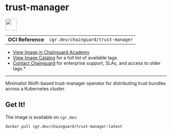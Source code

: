 <!--monopod:start-->
# trust-manager

<!--url:start-->
<a href="https://cert-manager.io/docs/trust/trust-manager">
<!--logo:start-->
  <img src="https://storage.googleapis.com/chainguard-academy/logos/trust-manager/logo.svg" width="36px" height="36px" />
<!--logo:end-->
</a>
<!--url:end-->

| | |
| - | - |
| **OCI Reference** | `cgr.dev/chainguard/trust-manager` |

* [View Image in Chainguard Academy](https://edu.chainguard.dev/chainguard/chainguard-images/reference/trust-manager/overview/)
* [View Image Catalog](https://console.enforce.dev/images/catalog) for a full list of available tags.
* [Contact Chainguard](https://www.chainguard.dev/chainguard-images) for enterprise support, SLAs, and access to older tags.*
---
<!--monopod:end-->

<!--overview:start-->
Minimalist Wolfi-based trust-manager operator for distributing trust bundles across a Kubernetes cluster.
<!--overview:end-->

<!--getting:start-->
## Get It!
The image is available on `cgr.dev`:

```
docker pull cgr.dev/chainguard/trust-manager:latest
```
<!--getting:end-->

<!--body:start-->
<!--body:end-->
